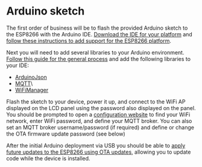 # Arduino sketch

The first order of business will be to flash the provided Arduino sketch to the ESP8266 with the Arduino IDE.  [Download the IDE for your platform](https://www.arduino.cc/en/Main/Software) and [follow these instructions to add support for the ESP8266 platform](https://github.com/esp8266/Arduino#installing-with-boards-manager).

Next you will need to add several libraries to your Arduino environment.  [Follow this guide for the general process](https://www.arduino.cc/en/Guide/Libraries) and add the following libraries to your IDE:

* [ArduinoJson](https://arduinojson.org/?utm_source=meta&utm_medium=library.properties)
* [MQTT](https://github.com/256dpi/arduino-mqtt)\
* [WiFiManager](https://github.com/tzapu/WiFiManager)

Flash the sketch to your device, power it up, and connect to the WiFi AP displayed on the LCD panel using the password also displayed on the panel.  You should be prompted to open a [configuration website](http://192.168.4.1) to find your WiFi network, enter WiFi password, and define your MQTT broker.  You can also set an MQTT broker username/password (if required) and define or change the OTA firmware update password (see below)

After the initial Arduino deployment via USB you should be able to [apply future updates to the ESP8266 using OTA updates](https://randomnerdtutorials.com/esp8266-ota-updates-with-arduino-ide-over-the-air/), allowing you to update code while the device is installed.
